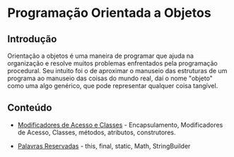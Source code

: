 # Programação Orientada a Objetos

## Introdução

Orientação a objetos é uma maneira de programar que ajuda na organização e resolve muitos problemas	enfrentados	pela programação procedural. Seu intuito foi o de aproximar o manuseio das estruturas de um programa ao manuseio das coisas do mundo real, daí o nome "objeto" como uma algo genérico, que pode representar qualquer coisa tangível.

## Conteúdo

* [Modificadores de Acesso e Classes](modificadores-acesso) - Encapsulamento, Modificadores de Acesso, Classes, métodos, atributos, construtores.

* [Palavras Reservadas](palavras-reservadas) - this, final, static, Math, StringBuilder